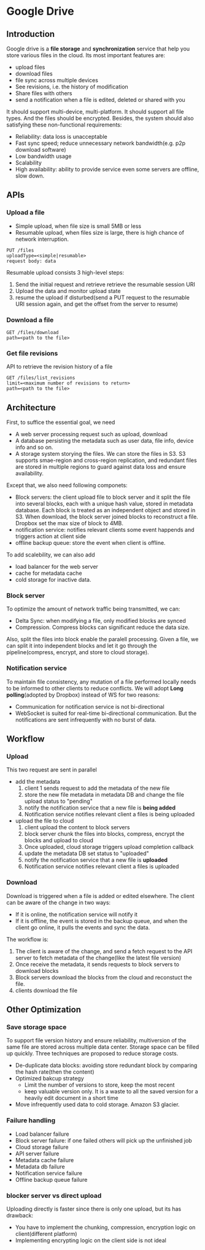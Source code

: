 # Google Drive

## Introduction
Google drive is a **file storage** and **synchronization** service that help you store various files in the cloud. Its most important features are:
* upload files
* download files
* file sync across multiple devices
* See revisions, i.e. the history of modification
* Share files with others
* send a notification when a file is edited, deleted or shared with you

It should support multi-device, multi-platform. It should support all file types. And the files should be encrypted. Besides, the system should also satisfying these non-functional requirements:
* Reliability: data loss is unacceptable
* Fast sync speed; reduce unnecessary network bandwidth(e.g. p2p download software)
* Low bandwidth usage
* Scalability
* High availability: ability to provide service even some servers are offline, slow down.

## APIs

### Upload a file
* Simple upload, when file size is small 5MB or less
* Resumable upload, when files size is large, there is high chance of network interruption.
```
PUT /files
uploadType=<simple|resumable>
request body: data
```

Resumable upload consists 3 high-level steps:
1. Send the initial request and retrieve retrieve the resumable session URI
2. Upload the data and monitor upload state
3. resume the upload if disturbed(send a PUT request to the resumable URI session again, and get the offset from the server to resume)

### Download a file
```
GET /files/download
path=<path to the file>
```

### Get file revisions
API to retrieve the revision history of a file
```
GET /files/list_revisions
limit=<maximum number of revisions to return>
path=<path to the file>
```

## Architecture

First, to suffice the essential goal, we need
* A web server processing request such as upload, download
* A database persisting the metadata such as user data, file info, device info and so on.
* A storage system storying the files. We can store the files in S3. S3 supports smae-region and cross-region replication, and redundant files are stored in multiple regions to guard against data loss and ensure availability.

Except that, we also need following componets:
* Block servers: the client upload file to block server and it split the file into several blocks, each with a unique hash value, stored in metadata database. Each block is treated as an independent object and stored in S3. When download, the block server joined blocks to reconstruct a file. Dropbox set the max size of block to 4MB.
* notification service: notifies relevant clients some event happends and triggers action at client side
* offline backup queue: store the event when client is offline.

To add scalebility, we can also add 
* load balancer for the web server
* cache for metadata cache
* cold storage for inactive data.

### Block server

To optimize the amount of network traffic being transmitted, we can:
* Delta Sync: when modifying a file, only modified blocks are synced
* Compression. Compress blocks can significant reduce the data size.

Also, split the files into block enable the paralell processing. Given a file, we can split it into independent blocks and let it go through the pipeline(compress, encrypt, and store to cloud storage). 

### Notification service

To maintain file consistency, any mutation of a file performed locally needs to be informed to other clients to reduce conflicts. We will adopt **Long polling**(adopted by Dropbox) instead of WS for two reasons:
* Communication for notification service is not bi-directional
* WebSocket is suited for real-time bi-directional communication. But the notifications are sent infrequently with no burst of data.

## Workflow

### Upload
This two request are sent in parallel
* add the metadata
  1. client 1 sends request to add the metadata of the new file
  2. store the new file metadata in metadata DB and change the file upload status to "pending"
  3. notify the notification service that a new file is **being added**
  4. Notification service notifies relevant client a files is being uploaded
* upload the file to cloud
  1. client upload the content to block servers
  2. block server chunk the files into blocks, compress, encrypt the blocks and upload to cloud
  3. Once uploaded, cloud storage triggers upload completion callback
  4. update the metadata DB set status to "uploaded"
  5. notify the notification service that a new file is **uploaded**
  6. Notification service notifies relevant client a files is uploaded

### Download
Download is triggered when a file is added or edited elsewhere. The client can be aware of the change in two ways:
* If it is online, the notification service will notify it
* If it is offline, the event is stored in the backup queue, and when the client go online, it pulls the events and sync the data.

The workflow is:
1. The client is aware of the change, and send a fetch request to the API server to fetch metadata of the change(like the latest file version)
2. Once receive the metadata, it sends requests to block servers to download blocks
3. Block servers download the blocks from the cloud and reconstuct the file.
4. clients download the file

## Other Optimization

### Save storage space

To support file version history and ensure reliability, multiversion of the same file are stored across multiple data center. Storage space can be filled up quickly. Three techniques are proposed to reduce storage costs.
* De-duplicate data blocks: avoiding store redundant block by comparing the hash rate(then the content)
* Optimized bakcup strategy
  * Limit the number of versions to store, keep the most recent
  * keep valuable version only. It is a waste to all the saved version for a heavily edit document in a short time
* Move infrequently used data to cold storage. Amazon S3 glacier.

### Failure handling

* Load balancer failure
* Block server failure: if one failed others will pick up the unfinished job
* Cloud storage failure
* API server failure
* Metadata cache failure
* Metadata db failure
* Notification service failure
* Offline backup queue failure

### blocker server vs direct upload

Uploading directly is faster since there is only one upload, but its has drawback:
* You have to implement the chunking, compression, encryption logic on client(different platform)
* Implementing encrypting logic on the client side is not ideal

